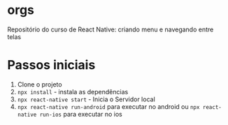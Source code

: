 # orgs
Repositório do curso de React Native: criando menu e navegando entre telas

# Passos iniciais
1. Clone o projeto
2. `npx install` - instala as dependências
3. `npx react-native start` - Inicia o Servidor local
4. `npx react-native run-android` para executar no android ou `npx react-native run-ios` para executar no ios
